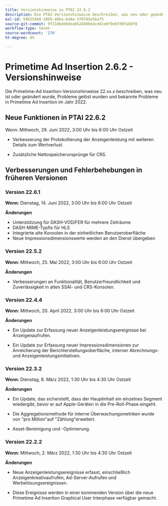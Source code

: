 ```yaml
---
title: Versionshinweise zu PTAI 22.6.2
description: Die PTAI-Versionshinweise beschreiben, was neu oder geändert ist, welche gelösten und bekannten Probleme im Primetime-Ad Insertion im Jahr 2022 aufgetreten sind.
exl-id: 58b254b8-18b9-48ba-bd4e-378785e56af5
source-git-commit: 9f218bddddeab52480bbdcd41e8f0e6fd0fab0f8
workflow-type: tm+mt
source-wordcount: '276'
ht-degree: 0%

---
```


# Primetime Ad Insertion 2.6.2 - Versionshinweise

Die Primetime-Ad Insertion-Versionshinweise 22.xx.x beschreiben, was neu ist oder geändert wurde, Probleme gelöst wurden und bekannte Probleme in Primetime Ad Insertion im Jahr 2022.

## Neue Funktionen in PTAI 22.6.2

Wenn: Mittwoch, 29. Juni 2022, 3:00 Uhr bis 6:00 Uhr Ostzeit

* Verbesserung der Protokollierung der Anzeigenleistung mit weiteren Details zum Wertverlust.

* Zusätzliche Nettospeicherursprünge für CRS.

## Verbesserungen und Fehlerbehebungen in früheren Versionen

### Version 22.6.1

**Wenn:** Dienstag, 14. Juni 2022, 3:00 Uhr bis 6:00 Uhr Ostzeit

**Änderungen**

* Unterstützung für DASH-VOD/FER für mehrere Zeiträume
* DASH-MIME-Typfix für HLS
* Integrierte alte Konsolen in der einheitlichen Benutzeroberfläche
* Neue Impressionsdimensionswerte werden an den Dienst übergeben

### Version 22.5.2

**Wenn:** Mittwoch, 25. Mai 2022, 3:00 Uhr bis 6:00 Uhr Ostzeit

**Änderungen**

* Verbesserungen an Funktionalität, Benutzerfreundlichkeit und Zuverlässigkeit in alten SSAI- und CRS-Konsolen.

### Version 22.4.4

**Wenn:** Mittwoch, 20. April 2022, 3:00 Uhr bis 6:00 Uhr Ostzeit

**Änderungen**

* Ein Update zur Erfassung neuer Anzeigenleistungsereignisse bei Anzeigenaufrufen.

* Ein Update zur Erfassung neuer Impressionsdimensionen zur Anreicherung der Berichterstellungsoberfläche, interner Abrechnungs- und Anzeigenleistungsinitiativen.

### Version 22.3.2

**Wenn:** Dienstag, 8. März 2022, 1:30 Uhr bis 4:30 Uhr Ostzeit

**Änderungen**

* Ein Update, das sicherstellt, dass der Hauptinhalt ein einzelnes Segment wiedergibt, bevor er auf Apple-Geräten in die Pre-Roll-Phase eingeht.

* Die Aggregationsmethode für interne Überwachungsmetriken wurde von &quot;pro Million&quot;auf &quot;Zählung&quot;erweitert.

* Asset-Bereinigung und -Optimierung.

### Version 22.2.2

**Wenn:** Mittwoch, 2. März 2022, 1:30 Uhr bis 4:30 Uhr Ostzeit

**Änderungen**

* Neue Anzeigenleistungsereignisse erfasst, einschließlich Anzeigenkreativaufrufen, Ad-Server-Aufrufen und Werbelösungsereignissen.

* Diese Ereignisse werden in einer kommenden Version über die neue Primetime Ad Insertion Graphical User Interphase verfügbar gemacht.
